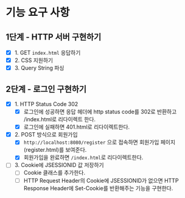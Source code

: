 # 기능 요구 사항

## 1단계 - HTTP 서버 구현하기
- [x] 1\. GET `index.html` 응답하기
- [x] 2\. CSS 지원하기
- [x] 3\. Query String 파싱

## 2단계 - 로그인 구현하기
- [x] 1\. HTTP Status Code 302
  - [x] 로그인에 성공하면 응답 헤더에 http status code를 302로 반환하고 /index.html로 리다이렉트 한다. 
  - [x] 로그인에 실패하면 401.html로 리다이렉트한다. 
- [x] 2\. POST 방식으로 회원가입
  - [x] `http://localhost:8080/register` 으로 접속하면 회원가입 페이지(register.html)를 보여준다.
  - [x] 회원가입을 완료하면 `/index.html`로 리다이렉트한다.
- [ ] 3\. Cookie에 JSESSIONID 값 저장하기
  - [ ] Cookie 클래스를 추가한다.  
  - [ ] HTTP Request Header의 Cookie에 JSESSIONID가 없으면 HTTP Response Header에 Set-Cookie를 반환해주는 기능을 구현한다.
